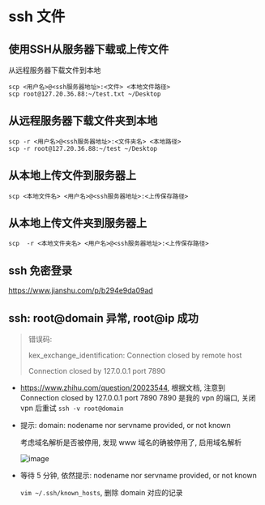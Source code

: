 
# ssh 文件
## 使用SSH从服务器下载或上传文件
从远程服务器下载文件到本地
```
scp <用户名>@<ssh服务器地址>:<文件> <本地文件路径>
scp root@127.20.36.88:~/test.txt ~/Desktop
```

## 从远程服务器下载文件夹到本地
```
scp -r <用户名>@<ssh服务器地址>:<文件夹名> <本地路径>
scp -r root@127.20.36.88:~/test ~/Desktop
```

## 从本地上传文件到服务器上
```
scp <本地文件名> <用户名>@<ssh服务器地址>:<上传保存路径> 
```
## 从本地上传文件夹到服务器上
```
scp  -r <本地文件夹名> <用户名>@<ssh服务器地址>:<上传保存路径> 
```

## ssh 免密登录
https://www.jianshu.com/p/b294e9da09ad

## ssh: root@domain 异常, root@ip 成功


> 错误码: 
>
> kex_exchange_identification: Connection closed by remote host
>
> Connection closed by 127.0.0.1 port 7890 

+  https://www.zhihu.com/question/20023544, 根据文档, 注意到 Connection closed by 127.0.0.1 port 7890 
  7890 是我的 vpn 的端口, 关闭 vpn 后重试  `ssh -v root@domain`

+ 提示: domain: nodename nor servname provided, or not known

  考虑域名解析是否被停用, 发现 www 域名的确被停用了, 启用域名解析

  ![image](https://user-images.githubusercontent.com/37357447/217993033-b3dd34c4-2c91-4a8b-b1f7-f19ceb982ca0.png)

+ 等待 5 分钟, 依然提示: nodename nor servname provided, or not known

  `vim ~/.ssh/known_hosts`, 删除 domain 对应的记录